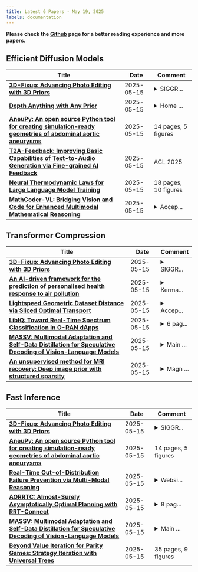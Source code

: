 ```yaml
---
title: Latest 6 Papers - May 19, 2025
labels: documentation
---
```

**Please check the [Github](https://github.com/zezhishao/MTS_Daily_ArXiv) page for a better reading experience and more papers.**

## Efficient Diffusion Models
| **Title** | **Date** | **Comment** |
| --- | --- | --- |
| **[3D-Fixup: Advancing Photo Editing with 3D Priors](http://arxiv.org/abs/2505.10566v1)** | 2025-05-15 | <details><summary>SIGGR...</summary><p>SIGGRAPH 2025. Project page: https://3dfixup.github.io/</p></details> |
| **[Depth Anything with Any Prior](http://arxiv.org/abs/2505.10565v1)** | 2025-05-15 | <details><summary>Home ...</summary><p>Home page: https://prior-depth-anything.github.io/</p></details> |
| **[AneuPy: An open source Python tool for creating simulation-ready geometries of abdominal aortic aneurysms](http://arxiv.org/abs/2504.15285v2)** | 2025-05-15 | 14 pages, 5 figures |
| **[T2A-Feedback: Improving Basic Capabilities of Text-to-Audio Generation via Fine-grained AI Feedback](http://arxiv.org/abs/2505.10561v1)** | 2025-05-15 | ACL 2025 |
| **[Neural Thermodynamic Laws for Large Language Model Training](http://arxiv.org/abs/2505.10559v1)** | 2025-05-15 | 18 pages, 10 figures |
| **[MathCoder-VL: Bridging Vision and Code for Enhanced Multimodal Mathematical Reasoning](http://arxiv.org/abs/2505.10557v1)** | 2025-05-15 | <details><summary>Accep...</summary><p>Accepted to ACL 2025 Findings</p></details> |

## Transformer Compression
| **Title** | **Date** | **Comment** |
| --- | --- | --- |
| **[3D-Fixup: Advancing Photo Editing with 3D Priors](http://arxiv.org/abs/2505.10566v1)** | 2025-05-15 | <details><summary>SIGGR...</summary><p>SIGGRAPH 2025. Project page: https://3dfixup.github.io/</p></details> |
| **[An AI-driven framework for the prediction of personalised health response to air pollution](http://arxiv.org/abs/2505.10556v1)** | 2025-05-15 | <details><summary>Kerma...</summary><p>Kermani and Naderi share first authorship. 20 pages, 6 figures and 1 table</p></details> |
| **[Lightspeed Geometric Dataset Distance via Sliced Optimal Transport](http://arxiv.org/abs/2501.18901v2)** | 2025-05-15 | <details><summary>Accep...</summary><p>Accepted to ICML 2025, 16 pages, 13 figures</p></details> |
| **[LibIQ: Toward Real-Time Spectrum Classification in O-RAN dApps](http://arxiv.org/abs/2505.10537v1)** | 2025-05-15 | <details><summary>6 pag...</summary><p>6 pages, 5 figures, 2 tables</p></details> |
| **[MASSV: Multimodal Adaptation and Self-Data Distillation for Speculative Decoding of Vision-Language Models](http://arxiv.org/abs/2505.10526v1)** | 2025-05-15 | <details><summary>Main ...</summary><p>Main paper: 11 pp., 4 figs., 3 tabs.; Supplementary: 2 pp</p></details> |
| **[An unsupervised method for MRI recovery: Deep image prior with structured sparsity](http://arxiv.org/abs/2501.01482v2)** | 2025-05-15 | <details><summary>Magn ...</summary><p>Magn Reson Mater Phy (2025)</p></details> |

## Fast Inference
| **Title** | **Date** | **Comment** |
| --- | --- | --- |
| **[3D-Fixup: Advancing Photo Editing with 3D Priors](http://arxiv.org/abs/2505.10566v1)** | 2025-05-15 | <details><summary>SIGGR...</summary><p>SIGGRAPH 2025. Project page: https://3dfixup.github.io/</p></details> |
| **[AneuPy: An open source Python tool for creating simulation-ready geometries of abdominal aortic aneurysms](http://arxiv.org/abs/2504.15285v2)** | 2025-05-15 | 14 pages, 5 figures |
| **[Real-Time Out-of-Distribution Failure Prevention via Multi-Modal Reasoning](http://arxiv.org/abs/2505.10547v1)** | 2025-05-15 | <details><summary>Websi...</summary><p>Website: https://milanganai.github.io/fortress/</p></details> |
| **[AORRTC: Almost-Surely Asymptotically Optimal Planning with RRT-Connect](http://arxiv.org/abs/2505.10542v1)** | 2025-05-15 | <details><summary>8 pag...</summary><p>8 pages, 4 figures, 1 table. A video of AORRTC can be found at https://www.youtube.com/watch?v=j1itxP3KuiM . Information on the implementation of AORRTC is available at https://robotic-esp.com/code/aorrtc/</p></details> |
| **[MASSV: Multimodal Adaptation and Self-Data Distillation for Speculative Decoding of Vision-Language Models](http://arxiv.org/abs/2505.10526v1)** | 2025-05-15 | <details><summary>Main ...</summary><p>Main paper: 11 pp., 4 figs., 3 tabs.; Supplementary: 2 pp</p></details> |
| **[Beyond Value Iteration for Parity Games: Strategy Iteration with Universal Trees](http://arxiv.org/abs/2108.13338v4)** | 2025-05-15 | 35 pages, 9 figures |


